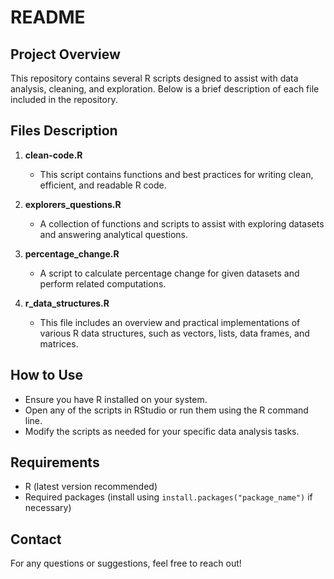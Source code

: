 # README

## Project Overview
This repository contains several R scripts designed to assist with data analysis, cleaning, and exploration. Below is a brief description of each file included in the repository.

## Files Description

1. **clean-code.R**
   - This script contains functions and best practices for writing clean, efficient, and readable R code.
   
2. **explorers_questions.R**
   - A collection of functions and scripts to assist with exploring datasets and answering analytical questions.

3. **percentage_change.R**
   - A script to calculate percentage change for given datasets and perform related computations.

4. **r_data_structures.R**
   - This file includes an overview and practical implementations of various R data structures, such as vectors, lists, data frames, and matrices.

## How to Use
- Ensure you have R installed on your system.
- Open any of the scripts in RStudio or run them using the R command line.
- Modify the scripts as needed for your specific data analysis tasks.

## Requirements
- R (latest version recommended)
- Required packages (install using `install.packages("package_name")` if necessary)

## Contact
For any questions or suggestions, feel free to reach out!
